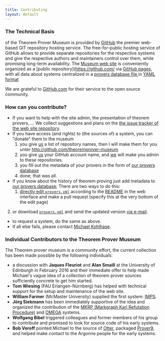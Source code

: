 ```yaml
---
title: Contributing
layout: default
---
```


### The Technical Basis

of the Theorem Prover Museum is provided by [GitHub](http://github.com) the premier web-based GIT repository hosting service. 
The free-for-public hosting service of GitHub allows to provide separate repositories for the respective systems and give the respective authors and maintainers control over them, while promising long-term availability. 
The [Museum web site](http://theoremprover-museum.github.io) is conveniently organized as a [public repository](https://github.com/ via <a href="https://pages.github.com/">GitHub
pages</a>, with all data about systems centralized in a [provers database file ](https://github.com/theoremprover-museum/theoremprover-museum.github.io/blob/master/_data/provers.yml) in [YAML format](https://en.wikipedia.org/wiki/YAML)

We are grateful to [GitHub.com](http://github.com) for their service to the open source community.

### How can you contribute?

* If you want to help with the site admin, the presentation of theorem provers, ... We collect suggestions and plans on the [the issue tracker of the web site repository](https://github.com/theoremprover-museum/theoremprover-museum.github.io/issues). 
* If you have access (and rights) to (the sources of) a system, you can "donate" them to the museum
  1. you give [us](mailto:michael.kohlhase@fau.de) a list of repository names, then I will make them for you unter http://github.com/theoremprover-museum
  1. you give [us](mailto:michael.kohlhase@fau.de) your GitHub account name, and [we](mailto:michael.kohlhase@fau.de) will make you admin to these repositories.
  1. you  fill out the metadata of your provers in the form of [our provers database](https://github.com/theoremprover-museum/theoremprover-museum.github.io/blob/master/_data)
  1. done; that was all.
* If you know about the history of theorem proving just add metadata to
[our provers database](https://github.com/theoremprover-museum/theoremprover-museum.github.io/blob/master/_data);
There are  two ways to do this: 
   1. [directly edit `provers.yml`](https://github.com/theoremprover-museum/theoremprover-museum.github.io/edit/master/_data/provers.yml)
      according to the
      [README](https://github.com/theoremprover-museum/theoremprover-museum.github.io/blob/master/_data)
      in the web interface and make a pull request (specify this at the very bottom of the
      edit page)
 2. or download
    [`provers.yml`](https://github.com/theoremprover-museum/theoremprover-museum.github.io/blob/master/_data/provers.yml)
    and send the updated version [via e-mail](mailto:michael.kohlhase@fau.de).
* to request a system, do the same as above. 
* if all else fails, please contact [Michael Kohlhase](http://kwarc.info/kohlhase).

### Individual Contributors to the Theorem Prover Museum

The Theorem prover museum is a community effort, the current collection has been made possible by the following individuals: 

* a discussion with **Jaques Fleuriot** and **Alan Smaill** at the University of Edinburgh in February 2016 and their immediate offer to help made Michael's vague idea of a collection of theorem prover sources sufficiently concrete to get him started. 
* **Tom Wiesing** (FAU Erlangen-Nürnberg) has helped with technical support for the setup and maintenance of the web site. 
* **William Farmer** (McMaster University) supplied the first system: [IMPS](http://github.com/theoremprover-museum/imps).
* **Jörg Siekmann** has been immediately supportive of the idea and organized the contribution of the [MKRP (Markgraph Karl Refutation Procedure)](http://github.com/theoremprover-museum/MKRP) and [OMEGA](http://github.com/theoremprover-museum/OMEGA) systems.
*  **Wolfgang Bibel** triggered colleagues and former members of his group to contribute and promised to look for source code of his early systems.
* **Bob Veroff** pointed Michael to the source of [Otter](http://github.com/theoremprover-museum/otter), packaged [Prover9](http://github.com/theoremprover-museum/prover9), and helped make contact to the Argonne people for the early systems.

